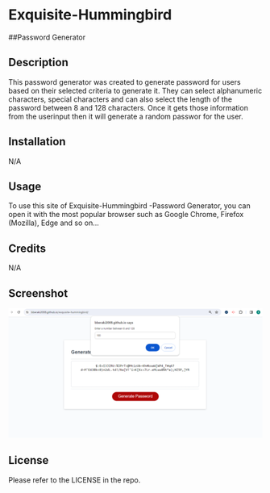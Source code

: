 # Exquisite-Hummingbird

##Password Generator

## Description

This password generator was created to generate password for users based on their selected criteria to generate it. They can select alphanumeric characters, special characters and can also select the length of the password between 8 and 128 characters. Once it gets those information from the userinput then it will generate a random passwor for the user.

## Installation

N/A

## Usage

To use this site of Exquisite-Hummingbird -Password Generator, you can open it with the most popular browser such as Google Chrome, Firefox (Mozilla), Edge and so on...

## Credits

N/A

## Screenshot

![Alt Screenshoot of password generator](./assests/img/passwordGenerator.png)

## License

Please refer to the LICENSE in the repo.
